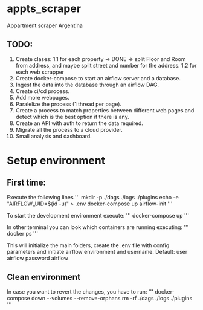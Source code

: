 # appts_scraper
Appartment scraper Argentina

## TODO:
1. Create clases:
	1.1 for each property -> DONE -> split Floor and Room from address, and maybe split street and number for the address. 
	1.2 for each web scrapper
2. Create docker-compose to start an airflow server and a database.
3. Ingest the data into the database through an airflow DAG.
4. Create ci/cd process.
5. Add more webpages.
6. Paralelize the process (1 thread per page).
7. Create a process to match properties between different web pages and detect which is the best option if there is any.
8. Create an API with auth to return the data required.
9. Migrate all the process to a cloud provider.
10. Small analysis and dashboard.



# Setup environment

## First time:

Execute the following lines
'''
mkdir -p ./dags ./logs ./plugins
echo -e "AIRFLOW_UID=$(id -u)" > .env
docker-compose up airflow-init
'''

To start the development environment execute:
'''
docker-compose up
'''

In other terminal you can look which containers are running executing:
'''
docker ps
'''

This will initialize the main folders, create the .env file with config parameters and initiate airflow environment and username. Default: user airflow password airflow


## Clean environment

In case you want to revert the changes, you have to run:
'''
docker-compose down --volumes --remove-orphans
rm -rf ./dags ./logs ./plugins
'''

